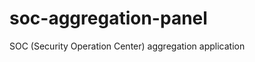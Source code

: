 soc-aggregation-panel
=====================

SOC (Security Operation Center) aggregation application